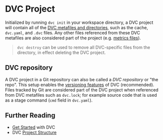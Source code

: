 # DVC Project

Initialized by running `dvc init` in your <abbr>workspace</abbr> directory, a
DVC project will contain all of the [DVC metafiles and
directories][dvc-metafiles], such as the <abbr>cache</abbr>, `dvc.yaml`, and
`.dvc` files. Any other files referenced from these DVC metafiles are also
considered part of the project (e.g.
[metrics files](/doc/command-reference/metrics)).

[dvc-metafiles]: /doc/user-guide/project-structure

> `dvc destroy` can be used to remove all DVC-specific files from the directory,
> in effect deleting the DVC project.

## DVC repository

A DVC project in a Git repository can also be called a _DVC repository_ or "the
repo". This setup enables the [versioning features] of DVC (recommended). Files
tracked by Git are considered part of the DVC project when referenced from DVC
metafiles such as `dvc.lock`; for example source code that is used as a
<abbr>stage</abbr> command (`cmd` field in `dvc.yaml`).

[versioning features]: /doc/start/data-management/data-versioning

## Further Reading

- [Get Started](/doc/start) with DVC
- DVC [Project Structure](/doc/user-guide/project-structure)
